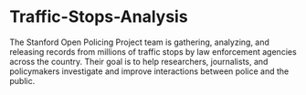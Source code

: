 # Traffic-Stops-Analysis
 The Stanford Open Policing Project team is gathering, analyzing, and releasing records from millions of traffic stops by law enforcement agencies across the country. Their goal is to help researchers, journalists, and policymakers investigate and improve interactions between police and the public.
